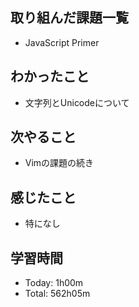 ## 取り組んだ課題一覧
- JavaScript Primer
## わかったこと
- 文字列とUnicodeについて
## 次やること
- Vimの課題の続き
## 感じたこと
- 特になし
## 学習時間
- Today: 1h00m
- Total: 562h05m
